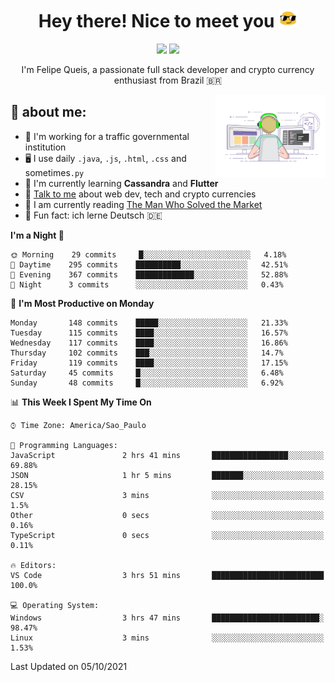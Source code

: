 
<h1 align="center">Hey there! Nice to meet you <img src="assets/sunglasses.gif" width="30"/></h1>

<p align="center">
  <a href="https://www.linkedin.com/in/fqueis"><img src="https://img.shields.io/badge/-LinkedIn-blue?style=flat&logo=Linkedin&logoColor=white" /></a>
  <a href="mailto:fqueis@gmail.com"><img src="https://img.shields.io/badge/-Gmail-c14438?style=flat&logo=Gmail&logoColor=white" /></a>
</p>

<p align="center">I'm Felipe Queis, a passionate full stack developer and crypto currency enthusiast from Brazil 🇧🇷</p>

<img width="35%" align="right" alt="fqueis" src="assets/profile.gif" /></p>

## 🤵 about me:

- 🏢 I'm working for a traffic governmental institution
- 🖥️ I use daily `.java`, `.js`, `.html`, `.css` and sometimes`.py`
- 🌱 I'm currently learning **Cassandra** and **Flutter**
- 💬 [Talk to me](https://github.com/fqueis/fqueis/discussions) about web dev, tech and crypto currencies
- 📖 I am currently reading [The Man Who Solved the Market](https://amzn.com/073521798X)
- 💭 Fun fact: ich lerne Deutsch 🇩🇪

<!--START_SECTION:waka-->
**I'm a Night 🦉** 

```text
🌞 Morning    29 commits     █░░░░░░░░░░░░░░░░░░░░░░░░   4.18% 
🌆 Daytime    295 commits    ██████████░░░░░░░░░░░░░░░   42.51% 
🌃 Evening    367 commits    █████████████░░░░░░░░░░░░   52.88% 
🌙 Night      3 commits      ░░░░░░░░░░░░░░░░░░░░░░░░░   0.43%

```
📅 **I'm Most Productive on Monday** 

```text
Monday       148 commits    █████░░░░░░░░░░░░░░░░░░░░   21.33% 
Tuesday      115 commits    ████░░░░░░░░░░░░░░░░░░░░░   16.57% 
Wednesday    117 commits    ████░░░░░░░░░░░░░░░░░░░░░   16.86% 
Thursday     102 commits    ███░░░░░░░░░░░░░░░░░░░░░░   14.7% 
Friday       119 commits    ████░░░░░░░░░░░░░░░░░░░░░   17.15% 
Saturday     45 commits     █░░░░░░░░░░░░░░░░░░░░░░░░   6.48% 
Sunday       48 commits     █░░░░░░░░░░░░░░░░░░░░░░░░   6.92%

```


📊 **This Week I Spent My Time On** 

```text
⌚︎ Time Zone: America/Sao_Paulo

💬 Programming Languages: 
JavaScript               2 hrs 41 mins       █████████████████░░░░░░░░   69.88% 
JSON                     1 hr 5 mins         ███████░░░░░░░░░░░░░░░░░░   28.15% 
CSV                      3 mins              ░░░░░░░░░░░░░░░░░░░░░░░░░   1.5% 
Other                    0 secs              ░░░░░░░░░░░░░░░░░░░░░░░░░   0.16% 
TypeScript               0 secs              ░░░░░░░░░░░░░░░░░░░░░░░░░   0.11%

🔥 Editors: 
VS Code                  3 hrs 51 mins       █████████████████████████   100.0%

💻 Operating System: 
Windows                  3 hrs 47 mins       ████████████████████████░   98.47% 
Linux                    3 mins              ░░░░░░░░░░░░░░░░░░░░░░░░░   1.53%

```


 Last Updated on 05/10/2021
<!--END_SECTION:waka-->

